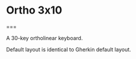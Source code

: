 # Ortho 3x10

===

A 30-key ortholinear keyboard.

Default layout is identical to Gherkin default layout.